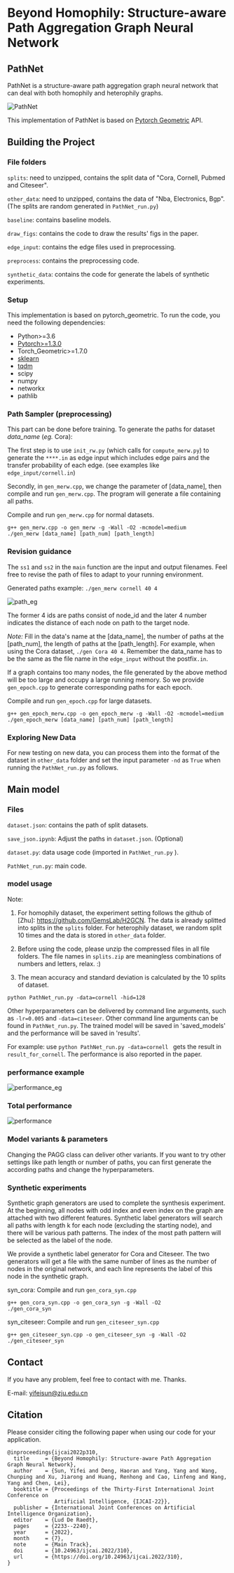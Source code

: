 # Beyond Homophily: Structure-aware Path Aggregation Graph Neural Network
## PathNet

PathNet is a structure-aware path aggregation graph neural network that can deal with both homophily and heterophily graphs. 

![PathNet](./Figs_in_paper/PathNet.png)

This implementation of PathNet is based on [Pytorch Geometric](https://github.com/rusty1s/pytorch_geometric) API.

## Building the Project

### File folders

`splits`: need to unzipped, contains the split data of "Cora, Cornell, Pubmed and Citeseer".

`other_data`: need to unzipped, contains the data of "Nba, Electronics, Bgp". (The splits are random generated in `PathNet_run.py`)

`baseline`: contains baseline models.

`draw_figs`: contains the code to draw the results' figs in the paper.

`edge_input`: contains the edge files used in preprocessing.

`preprocess`: contains the preprocessing code.

`synthetic_data`: contains the code for generate the labels of synthetic experiments.

### Setup

This implementation is based on pytorch_geometric. To run the code, you need the following dependencies:

- Python>=3.6
- [Pytorch>=1.3.0](https://pytorch.org/)
- Torch_Geometric>=1.7.0
- [sklearn](https://github.com/scikit-learn/scikit-learn)
- [tqdm](https://github.com/tqdm/tqdm)
- scipy
- numpy
- networkx
- pathlib

### Path Sampler (preprocessing)

This part can be done before training.
To generate the paths for dataset *data_name* (*eg.* Cora): 

The first step is to use `init_rw.py` (which calls for `compute_merw.py`) to generate the `****.in` as edge input which includes edge pairs and the transfer probability of each edge. (see examples like `edge_input/cornell.in`)

Secondly, in `gen_merw.cpp`, we change the parameter of [data_name], then compile and run `gen_merw.cpp`. The program will generate a file containing all paths.

Compile and run `gen_merw.cpp`  for normal datasets.

```shell
g++ gen_merw.cpp -o gen_merw -g -Wall -O2 -mcmodel=medium
./gen_merw [data_name] [path_num] [path_length]
```

### Revision guidance

The `ss1` and `ss2` in the `main` function are the input and output filenames. Feel free to revise  the path of files to adapt to your running environment.

Generated paths example:  `./gen_merw cornell 40 4`

![path_eg](path_eg.jpg)

The former 4 ids are paths consist of node_id and the later 4 number indicates the distance of each node on path to the target node.

*Note:* Fill in the data's name at the [data_name], the number of paths at the [path_num], the length of paths at the [path_length]. For example, when using the Cora dataset, `./gen Cora 40 4`. Remember the data_name has to be the same as the file name in the `edge_input` without the postfix`.in`.

If a graph contains too many nodes, the file generated by the above method will be too large and occupy a large running memory. So we provide `gen_epoch.cpp` to generate corresponding paths for each epoch.

Compile and run `gen_epoch.cpp` for large datasets.

```shell
g++ gen_epoch_merw.cpp -o gen_epoch_merw -g -Wall -O2 -mcmodel=medium
./gen_epoch_merw [data_name] [path_num] [path_length]
```
### Exploring New Data

For new testing on new data, you can process them into the format of the dataset in `other_data` folder and set the input parameter `-nd` as `True` when running the `PathNet_run.py` as follows.

## Main model

### Files
`dataset.json`: contains the path of split datasets.

`save_json.ipynb`: Adjust the paths  in `dataset.json`. (Optional)

`dataset.py`: data usage code (imported in `PathNet_run.py` ).

`PathNet_run.py`: main code.

### model usage
Note: 
1. For homophily dataset, the experiment setting follows the github of [Zhu]: https://github.com/GemsLab/H2GCN. The data is already splitted into splits in the `splits` folder. For heterophily dataset, we random split 10 times and the data is stored in `other_data` folder. 

2. Before using the code, please unzip the compressed files in all file folders. The file names in `splits.zip` are meaningless combinations of numbers and letters, relax. :)

3. The mean accuracy and standard deviation is calculated by the 10 splits of dataset.

```shell
python PathNet_run.py -data=cornell -hid=128
```
Other hyperparameters can be delivered by command line arguments, such as ```-lr=0.005``` and `-data=citeseer`. Other command line arguments can be found in `PathNet_run.py`. The trained model will be saved in 'saved_models' and the performance will be saved in 'results'.

For example: use `python PathNet_run.py -data=cornell ` gets the result in `result_for_cornell`. The performance is also reported in the paper.

### performance example

![performance_eg](./performance_eg.jpg)

### Total performance

![performance](./performance.jpg)

### Model variants & parameters

Changing the PAGG class can deliver other variants. If you want to try other settings like path length or number of paths, you can first generate the according paths and change the hyperparameters.

### Synthetic experiments
Synthetic graph generators are used to complete the synthesis experiment. At the beginning, all nodes with odd index and even index on the graph are attached with two different features. Synthetic label generators will search all paths with length k for each node (excluding the starting node), and there will be various path patterns. The index of the most path pattern will be selected as the label of the node.

We provide a synthetic label generator for Cora and Citeseer. The two generators will get a file with the same number of lines as the number of nodes in the original network, and each line represents the label of this node in the synthetic graph.

syn_cora:
Compile and run `gen_cora_syn.cpp`

```shell
g++ gen_cora_syn.cpp -o gen_cora_syn -g -Wall -O2
./gen_cora_syn
```

syn_citeseer:
Compile and run `gen_citeseer_syn.cpp`

```shell
g++ gen_citeseer_syn.cpp -o gen_citeseer_syn -g -Wall -O2
./gen_citeseer_syn
```

## Contact

If you have any problem, feel free to contact with me. Thanks.

E-mail: yifeisun@zju.edu.cn

## Citation

Please consider citing the following paper when using our code for your application.

```
@inproceedings{ijcai2022p310,
  title     = {Beyond Homophily: Structure-aware Path Aggregation Graph Neural Network},
  author    = {Sun, Yifei and Deng, Haoran and Yang, Yang and Wang, Chunping and Xu, Jiarong and Huang, Renhong and Cao, Linfeng and Wang, Yang and Chen, Lei},
  booktitle = {Proceedings of the Thirty-First International Joint Conference on
               Artificial Intelligence, {IJCAI-22}},
  publisher = {International Joint Conferences on Artificial Intelligence Organization},
  editor    = {Lud De Raedt},
  pages     = {2233--2240},
  year      = {2022},
  month     = {7},
  note      = {Main Track},
  doi       = {10.24963/ijcai.2022/310},
  url       = {https://doi.org/10.24963/ijcai.2022/310},
}

```
